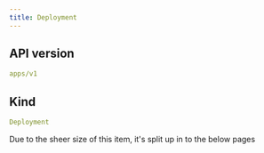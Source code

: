 ```yaml
---
title: Deployment
---
```


## API version

```yaml
apps/v1
```

## Kind

```yaml
Deployment
```

Due to the sheer size of this item, it's split up in to the below pages

